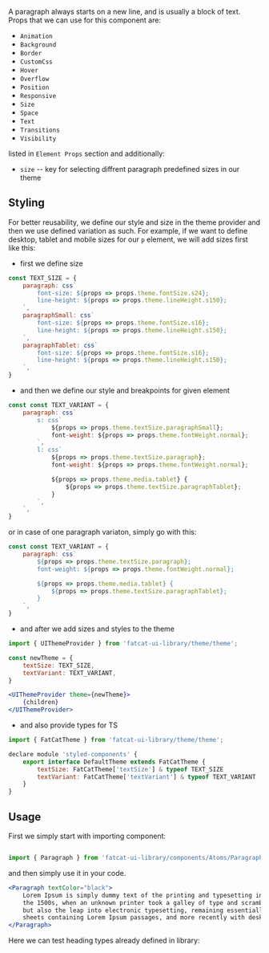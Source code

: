 A paragraph always starts on a new line, and is usually a block of text. Props that we can use for this component are:

- `Animation`
- `Background`
- `Border`
- `CustomCss`
- `Hover`
- `Overflow`
- `Position`
- `Responsive`
- `Size`
- `Space`
- `Text`
- `Transitions`
- `Visibility`

listed in `Element Props` section and additionally:

- `size` -- key for selecting diffrent paragraph predefined sizes in our theme


## 	Styling

For better reusability, we define our style and size in the theme provider and then we use defined variation as such. For example, if we want to define desktop, tablet and mobile sizes for our `p` element, we will add sizes first like this:

- first we define size

```jsx
const TEXT_SIZE = {
	paragraph: css`
		font-size: ${props => props.theme.fontSize.s24};
		line-height: ${props => props.theme.lineHeight.s150};
	`,
	paragraphSmall: css`
		font-size: ${props => props.theme.fontSize.s16};
		line-height: ${props => props.theme.lineHeight.s150};
	`,
	paragraphTablet: css`
		font-size: ${props => props.theme.fontSize.s16};
		line-height: ${props => props.theme.lineHeight.s150};
	`,
}
```
- and then we define our style and breakpoints for given element

```jsx
const const TEXT_VARIANT = {
	paragraph: css`
		s: css`
			${props => props.theme.textSize.paragraphSmall};
			font-weight: ${props => props.theme.fontWeight.normal};
		`,
		l: css`
			${props => props.theme.textSize.paragraph};
			font-weight: ${props => props.theme.fontWeight.normal};

			${props => props.theme.media.tablet} {
				${props => props.theme.textSize.paragraphTablet};
			}
		`,
	`,
}
```

or in case of one paragraph variaton, simply go with this:

```jsx
const const TEXT_VARIANT = {
	paragraph: css`
		${props => props.theme.textSize.paragraph};
		font-weight: ${props => props.theme.fontWeight.normal};

		${props => props.theme.media.tablet} {
			${props => props.theme.textSize.paragraphTablet};
		}
	`,
}
```

- and after we add sizes and styles to the theme

```jsx
import { UIThemeProvider } from 'fatcat-ui-library/theme/theme';

const newTheme = {
	textSize: TEXT_SIZE,
	textVariant: TEXT_VARIANT,
}

<UIThemeProvider theme={newTheme}>
	{children}
</UIThemeProvider>
```

- and also provide types for TS

```jsx
import { FatCatTheme } from 'fatcat-ui-library/theme/theme';

declare module 'styled-components' {
	export interface DefaultTheme extends FatCatTheme {
		textSize: FatCatTheme['textSize'] & typeof TEXT_SIZE
		textVariant: FatCatTheme['textVariant'] & typeof TEXT_VARIANT
	}
}
```

## Usage 

First we simply start with importing component:

```jsx

import { Paragraph } from 'fatcat-ui-library/components/Atoms/Paragraph';

```

and then simply use it in your code.

```jsx
<Paragraph textColor="black">
	Lorem Ipsum is simply dummy text of the printing and typesetting industry. Lorem Ipsum has been the industry standard dummy text ever since
	the 1500s, when an unknown printer took a galley of type and scrambled it to make a type specimen book. It has survived not only five centuries,
	but also the leap into electronic typesetting, remaining essentially unchanged. It was popularised in the 1960s with the release of Letraset
	sheets containing Lorem Ipsum passages, and more recently with desktop publishing software like Aldus PageMaker including versions of Lorem Ipsum
</Paragraph>

```

Here we can test heading types already defined in library:
